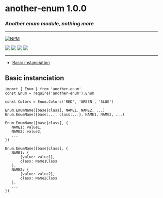 **another-enum** 1.0.0
=================
### _Another enum module, nothing more_

---
[![NPM](https://nodei.co/npm/another-enum.png)](https://nodei.co/npm/another-enum/)

[![](https://img.shields.io/badge/version-1.0.0-blue.svg)]() [![](https://img.shields.io/badge/build-passing-brightgreen.svg)]() [![](https://img.shields.io/badge/tests-76%2F76-brightgreen.svg)]() [![](https://img.shields.io/badge/dependencies-none-brightgreen.svg)]()

---

- [Basic instanciation](#basic-instanciation)

## Basic instanciation
```
import { Enum } from 'another-enum'
const Enum = require('another-enum').Enum

const Colors = Enum.Colors('RED', 'GREEN', 'BLUE')
```

```
Enum.EnumName([base|class], NAME1, NAME2, ...)
Enum.EnumName({base:..., class:...}, NAME1, NAME2, ...)

Enum.EnumName([base|class], {
   NAME1: value1,
   NAME2: value2,
   ...
})

Enum.EnumName([base|class], {
   NAME1: {
       [value: value1],
       class: Name1Class
   },
   NAME2: {
       [value: value2],
       class: Name2Class
   },
   ...
})
```
